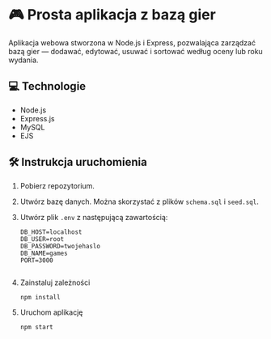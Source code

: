 # 🎮 Prosta aplikacja z bazą gier

Aplikacja webowa stworzona w Node.js i Express, pozwalająca zarządzać bazą gier — dodawać, edytować, usuwać i sortować według oceny lub roku wydania.

## 💻 Technologie

- Node.js
- Express.js
- MySQL
- EJS

## 🛠 Instrukcja uruchomienia
1. Pobierz repozytorium.
2. Utwórz bazę danych. Można skorzystać z plików `schema.sql` i `seed.sql`.
3. Utwórz plik `.env` z następującą zawartością:

   ```env
   DB_HOST=localhost
   DB_USER=root
   DB_PASSWORD=twojehaslo
   DB_NAME=games
   PORT=3000
 
4. Zainstaluj zależności
   ```
   npm install
6. Uruchom aplikację
   ```
   npm start

